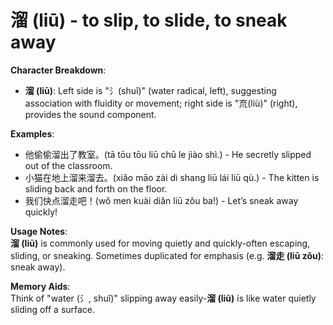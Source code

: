 # **溜 (liū) - to slip, to slide, to sneak away**

**Character Breakdown**:  
- **溜 (liū)**: Left side is "氵(shuǐ)" (water radical, left), suggesting association with fluidity or movement; right side is "㐬(liù)" (right), provides the sound component.

**Examples**:  
- 他偷偷溜出了教室。(tā tōu tōu liū chū le jiào shì.) - He secretly slipped out of the classroom.  
- 小猫在地上溜来溜去。(xiǎo māo zài dì shang liū lái liū qù.) - The kitten is sliding back and forth on the floor.  
- 我们快点溜走吧！(wǒ men kuài diǎn liū zǒu ba!) - Let’s sneak away quickly!

**Usage Notes**:  
**溜 (liū)** is commonly used for moving quietly and quickly-often escaping, sliding, or sneaking. Sometimes duplicated for emphasis (e.g. **溜走 (liū zǒu)**: sneak away).

**Memory Aids**:  
Think of "water (氵, shuǐ)" slipping away easily-**溜 (liū)** is like water quietly sliding off a surface.